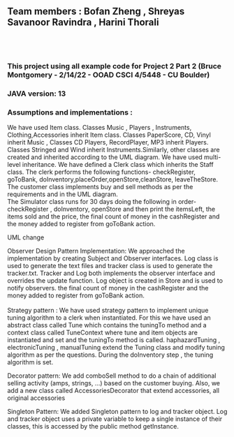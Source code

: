 <h2>Team members : Bofan Zheng , Shreyas Savanoor Ravindra , Harini Thorali<h2> <br>
<h3> This project using all example code for Project 2 Part 2 (Bruce Montgomery - 2/14/22 - OOAD CSCI 4/5448 - CU Boulder) </h3>
<h3>JAVA version: 13</h3>
<h3> Assumptions and implementations :</h3>
We have used Item class. Classes Music , Players , Instruments, Clothing,Accessories
inherit Item class. Classes PaperScore, CD, Vinyl inherit Music , Classes CD Players,
RecordPlayer, MP3 inherit Players. Classes Stringed and Wind inherit Instruments.Similarly,
other classes are created and inherited according to the UML diagram. We have used multi-level inheritance.
We have defined a Clerk class which inherits the Staff class. The clerk performs the following functions- 
checkRegister, goToBank, doInventory,placeOrder,openStore,cleanStore, leaveTheStore. The customer class
implements buy and sell methods as per the requirements and in the UML diagram. 
<br>The Simulator class runs for 30 days
doing the following in order- checkRegister , doInventory, openStore and then print the itemsLeft, the items sold and the price, 
the final count of money in the cashRegister and the money added to register from goToBank action.

UML change

Observer Design Pattern Implementation: 
We approached the implementation by creating Subject and Observer interfaces. Log class is used to generate the text files and tracker class is used to generate the tracker.txt. Tracker and Log both implements the observer interface and overrides the update function. Log object is created in Store and is used to notify observers.
the final count of money in the cashRegister and the money added to register from goToBank action. <br><br>
Strategy pattern : 
We have used strategy pattern to implement unique tuning algorithm to a clerk when instantiated. For this we have used an abstract class called Tune which contains the tuningTo method and a context class called TuneContext where tune and item objects are instantiated and set and the tuningTo method is called. haphazardTuning , electronicTuning , manualTuning extend the Tuning class and modify tuning algorithm as per the questions. During the doInventory step , the tuning algorithm is set. <br>

Decorator pattern: We add comboSell method to do a chain of additional selling activity (amps, strings, ...) based on the customer buying. Also, we add a new class called AccessoriesDecorator that extend accessories, all original accessories

Singleton Pattern: We added Singleton pattern to log and tracker object. Log and tracker object uses a private variable to keep a single instance of their classes, this is accessed by the public method getInstance.


